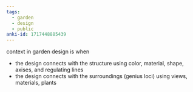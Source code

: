 ```yaml
---
tags:
  - garden
  - design
  - public
anki-id: 1717448885439
---
```

context in garden design is when
- the design connects with the structure using color, material, shape, axises, and regulating lines
- the design connects with the surroundings (genius loci) using views, materials, plants